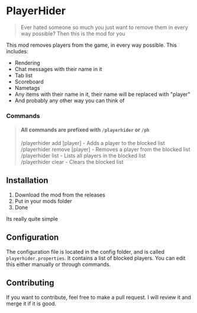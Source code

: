 # PlayerHider

> Ever hated someone so much you just want to remove them in every way possible? Then this is the mod for you

This mod removes players from the game, in every way possible. This includes:
- Rendering
- Chat messages with their name in it
- Tab list
- Scoreboard
- Nametags
- Any items with their name in it, their name will be replaced with "player"
- And probably any other way you can think of

### Commands
> #### All commands are prefixed with `/playerhider` or `/ph`<br>
> /playerhider add [player] - Adds a player to the blocked list <br>
> /playerhider remove [player] - Removes a player from the blocked list <br>
> /playerhider list - Lists all players in the blocked list <br>
> /playerhider clear - Clears the blocked list <br>

## Installation
1. Download the mod from the releases 
2. Put in your mods folder
3. Done

Its really quite simple

## Configuration
The configuration file is located in the config folder, and is called `playerhider.properties`. It contains a list of blocked players. You can edit this either manually or through commands.

## Contributing
If you want to contribute, feel free to make a pull request. I will review it and merge it if it is good.
